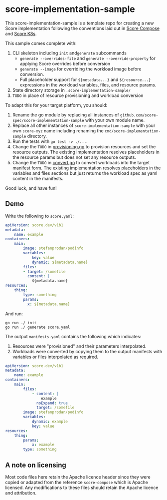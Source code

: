 # score-implementation-sample

This score-implementation-sample is a template repo for creating a new Score implementation following the conventions laid out in [Score Compose](https://github.com/score-spec/score-compose) and [Score K8s](https://github.com/score-spec/score-k8s).

This sample comes complete with:

1. CLI skeleton including `init` and`generate` subcommands
    - `generate --overrides-file` and `generate --override-property` for applying Score overrides before conversion
    - `generate --image` for overriding the workload image before conversion.
    - Full placeholder support for `${metadata...}` and `${resource...}` expressions in the workload variables, files, and resource params.
2. State directory storage in `.score-implementation-sample/`
3. `TODO` in place of resource provisioning and workload conversion

To adapt this for your target platform, you should:

1. Rename the go module by replacing all instances of `github.com/score-spec/score-implementation-sample` with your own module name.
2. Replace all other instances of `score-implementation-sample` with your own `score-xyz` name including renaming the `cmd/score-implementation-sample` directory.
3. Run the tests with `go test -v ./...`.
4. Change the `TODO` in [provisioning.go](./internal/provisioners/provisioning.go) to provision resources and set the resource outputs. The existing implementation resolves placeholders in the resource params but does not set any resource outputs.
5. Change the `TODO` in [convert.go](./internal/convert/convert.go) to convert workloads into the target manifest form. The existing implementation resolves placeholders in the variables and files sections but just returns the workload spec as yaml content in the manifests.

Good luck, and have fun!

## Demo

Write the following to `score.yaml`:

```yaml
apiVersion: score.dev/v1b1
metadata:
    name: example
containers:
    main:
        image: stefanprodan/podinfo
        variables:
            key: value
            dynamic: ${metadata.name}
        files:
        - target: /somefile
          content: |
            ${metadata.name}
resources:
    thing:
        type: something
        params:
          x: ${metadata.name}
```

And run:

```
go run ./ init
go run ./ generate score.yaml
```

The output `manifests.yaml` contains the following which indicates:

1. Resources were "provisioned" and their parameters interpolated.
2. Workloads were converted by copying them to the output manifests with variables or files interpolated as required.

```yaml
apiVersion: score.dev/v1b1
metadata:
    name: example
containers:
    main:
        files:
            - content: |
                example
              noExpand: true
              target: /somefile
        image: stefanprodan/podinfo
        variables:
            dynamic: example
            key: value
resources:
    thing:
        params:
            x: example
        type: something
```

## A note on licensing

Most code files here retain the Apache licence header since they were copied or adapted from the reference `score-compose` which is Apache licensed. Any modifications to these files should retain the Apache licence and attribution.
